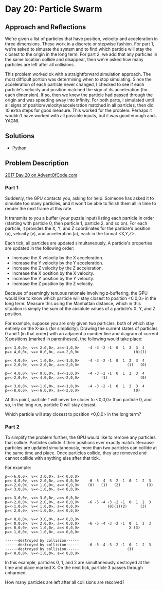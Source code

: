 # Day 20: Particle Swarm

## Approach and Reflections

We're given a list of particles that have position, velocity and acceleration
in three dimensions. These work in a discrete or stepwise fashion. For part 1,
we're asked to simuate the system and to find which particle will stay the
closest to the origin in the long term. For part 2, we add that any particles
in the same location collide and disappear, then we're asked how many
particles are left after all collisions.

This problem worked ok with a straightforward simulation approach. The most
difficult portion was determining when to stop simulating. Since the
acceleration of each particle never changed, I checked to see if each
particle's velocity and position matched the sign of its acceleration (for
each dimension). If so, then we knew the particle had passed through the
origin and was speeding away into infinity. For both parts, I simulated until
all signs of position/velocity/acceleration matched in all particles, then did
10 extra steps for good measure. This worked for the problem. Perhaps it
wouldn't have worked with all possible inputs, but it was good enough and..
YAGNI.

## Solutions

- [Python](./python_day20/day20.py)

## Problem Description

[2017 Day 20 on AdventOfCode.com](https://adventofcode.com/2017/day/20)

### Part 1

Suddenly, the GPU contacts you, asking for help. Someone has asked it to
simulate too many particles, and it won't be able to finish them all in time
to render the next frame at this rate.

It transmits to you a buffer (your puzzle input) listing each particle in
order (starting with particle 0, then particle 1, particle 2, and so on). For
each particle, it provides the X, Y, and Z coordinates for the particle's
position (p), velocity (v), and acceleration (a), each in the format <X,Y,Z>.

Each tick, all particles are updated simultaneously. A particle's properties
are updated in the following order:

- Increase the X velocity by the X acceleration.
- Increase the Y velocity by the Y acceleration.
- Increase the Z velocity by the Z acceleration.
- Increase the X position by the X velocity.
- Increase the Y position by the Y velocity.
- Increase the Z position by the Z velocity.

Because of seemingly tenuous rationale involving z-buffering, the GPU would
like to know which particle will stay closest to position <0,0,0> in the long
term. Measure this using the Manhattan distance, which in this situation is
simply the sum of the absolute values of a particle's X, Y, and Z position.

For example, suppose you are only given two particles, both of which stay
entirely on the X-axis (for simplicity). Drawing the current states of
particles 0 and 1 (in that order) with an adjacent a number line and diagram
of current X positions (marked in parentheses), the following would take
place:

```
p=< 3,0,0>, v=< 2,0,0>, a=<-1,0,0>    -4 -3 -2 -1  0  1  2  3  4
p=< 4,0,0>, v=< 0,0,0>, a=<-2,0,0>                         (0)(1)

p=< 4,0,0>, v=< 1,0,0>, a=<-1,0,0>    -4 -3 -2 -1  0  1  2  3  4
p=< 2,0,0>, v=<-2,0,0>, a=<-2,0,0>                      (1)   (0)

p=< 4,0,0>, v=< 0,0,0>, a=<-1,0,0>    -4 -3 -2 -1  0  1  2  3  4
p=<-2,0,0>, v=<-4,0,0>, a=<-2,0,0>          (1)               (0)

p=< 3,0,0>, v=<-1,0,0>, a=<-1,0,0>    -4 -3 -2 -1  0  1  2  3  4
p=<-8,0,0>, v=<-6,0,0>, a=<-2,0,0>                         (0)
```

At this point, particle 1 will never be closer to <0,0,0> than particle 0, and
so, in the long run, particle 0 will stay closest.

Which particle will stay closest to position <0,0,0> in the long term?

### Part 2

To simplify the problem further, the GPU would like to remove any particles
that collide. Particles collide if their positions ever exactly match. Because
particles are updated simultaneously, more than two particles can collide at
the same time and place. Once particles collide, they are removed and cannot
collide with anything else after that tick.

For example:

```
p=<-6,0,0>, v=< 3,0,0>, a=< 0,0,0>
p=<-4,0,0>, v=< 2,0,0>, a=< 0,0,0>    -6 -5 -4 -3 -2 -1  0  1  2  3
p=<-2,0,0>, v=< 1,0,0>, a=< 0,0,0>    (0)   (1)   (2)            (3)
p=< 3,0,0>, v=<-1,0,0>, a=< 0,0,0>

p=<-3,0,0>, v=< 3,0,0>, a=< 0,0,0>
p=<-2,0,0>, v=< 2,0,0>, a=< 0,0,0>    -6 -5 -4 -3 -2 -1  0  1  2  3
p=<-1,0,0>, v=< 1,0,0>, a=< 0,0,0>             (0)(1)(2)      (3)
p=< 2,0,0>, v=<-1,0,0>, a=< 0,0,0>

p=< 0,0,0>, v=< 3,0,0>, a=< 0,0,0>
p=< 0,0,0>, v=< 2,0,0>, a=< 0,0,0>    -6 -5 -4 -3 -2 -1  0  1  2  3
p=< 0,0,0>, v=< 1,0,0>, a=< 0,0,0>                       X (3)
p=< 1,0,0>, v=<-1,0,0>, a=< 0,0,0>

------destroyed by collision------
------destroyed by collision------    -6 -5 -4 -3 -2 -1  0  1  2  3
------destroyed by collision------                      (3)
p=< 0,0,0>, v=<-1,0,0>, a=< 0,0,0>
```

In this example, particles 0, 1, and 2 are simultaneously destroyed at the
time and place marked X. On the next tick, particle 3 passes through unharmed.

How many particles are left after all collisions are resolved?

